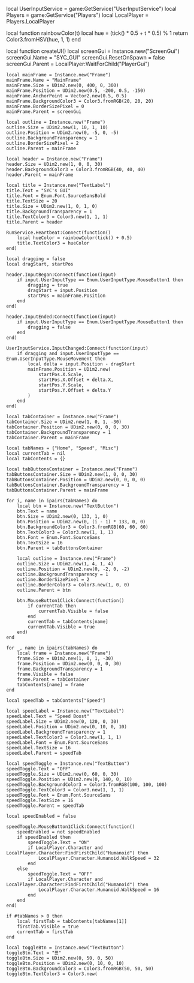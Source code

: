
local UserInputService = game:GetService("UserInputService")
local Players = game:GetService("Players")
local LocalPlayer = Players.LocalPlayer

local function rainbowColor(t)
    local hue = (tick() * 0.5 + t * 0.5) % 1
    return Color3.fromHSV(hue, 1, 1)
end

local function createUI()
    local screenGui = Instance.new("ScreenGui")
    screenGui.Name = "SYC_GUI"
    screenGui.ResetOnSpawn = false
    screenGui.Parent = LocalPlayer:WaitForChild("PlayerGui")
    
    local mainFrame = Instance.new("Frame")
    mainFrame.Name = "MainFrame"
    mainFrame.Size = UDim2.new(0, 400, 0, 300)
    mainFrame.Position = UDim2.new(0.5, -200, 0.5, -150)
    mainFrame.AnchorPoint = Vector2.new(0.5, 0.5)
    mainFrame.BackgroundColor3 = Color3.fromRGB(20, 20, 20)
    mainFrame.BorderSizePixel = 0
    mainFrame.Parent = screenGui
    
    local outline = Instance.new("Frame")
    outline.Size = UDim2.new(1, 10, 1, 10)
    outline.Position = UDim2.new(0, -5, 0, -5)
    outline.BackgroundTransparency = 1
    outline.BorderSizePixel = 2
    outline.Parent = mainFrame
    
    local header = Instance.new("Frame")
    header.Size = UDim2.new(1, 0, 0, 30)
    header.BackgroundColor3 = Color3.fromRGB(40, 40, 40)
    header.Parent = mainFrame
    
    local title = Instance.new("TextLabel")
    title.Text = "SYC's GUI"
    title.Font = Enum.Font.SourceSansBold
    title.TextSize = 20
    title.Size = UDim2.new(1, 0, 1, 0)
    title.BackgroundTransparency = 1
    title.TextColor3 = Color3.new(1, 1, 1)
    title.Parent = header
    
    RunService.Heartbeat:Connect(function()
        local hueColor = rainbowColor(tick() + 0.5)
        title.TextColor3 = hueColor
    end)
    
    local dragging = false
    local dragStart, startPos
    
    header.InputBegan:Connect(function(input)
        if input.UserInputType == Enum.UserInputType.MouseButton1 then
            dragging = true
            dragStart = input.Position
            startPos = mainFrame.Position
        end
    end)
    
    header.InputEnded:Connect(function(input)
        if input.UserInputType == Enum.UserInputType.MouseButton1 then
            dragging = false
        end
    end)
    
    UserInputService.InputChanged:Connect(function(input)
        if dragging and input.UserInputType == Enum.UserInputType.MouseMovement then
            local delta = input.Position - dragStart
            mainFrame.Position = UDim2.new(
                startPos.X.Scale,
                startPos.X.Offset + delta.X,
                startPos.Y.Scale,
                startPos.Y.Offset + delta.Y
            )
        end
    end)
    
    local tabContainer = Instance.new("Frame")
    tabContainer.Size = UDim2.new(1, 0, 1, -30)
    tabContainer.Position = UDim2.new(0, 0, 0, 30)
    tabContainer.BackgroundTransparency = 1
    tabContainer.Parent = mainFrame
    
    local tabNames = {"Home", "Speed", "Misc"}
    local currentTab = nil
    local tabContents = {}
    
    local tabButtonsContainer = Instance.new("Frame")
    tabButtonsContainer.Size = UDim2.new(1, 0, 0, 30)
    tabButtonsContainer.Position = UDim2.new(0, 0, 0, 0)
    tabButtonsContainer.BackgroundTransparency = 1
    tabButtonsContainer.Parent = mainFrame
    
    for i, name in ipairs(tabNames) do
        local btn = Instance.new("TextButton")
        btn.Text = name
        btn.Size = UDim2.new(0, 133, 1, 0)
        btn.Position = UDim2.new(0, (i - 1) * 133, 0, 0)
        btn.BackgroundColor3 = Color3.fromRGB(60, 60, 60)
        btn.TextColor3 = Color3.new(1, 1, 1)
        btn.Font = Enum.Font.SourceSans
        btn.TextSize = 16
        btn.Parent = tabButtonsContainer
        
        local outline = Instance.new("Frame")
        outline.Size = UDim2.new(1, 4, 1, 4)
        outline.Position = UDim2.new(0, -2, 0, -2)
        outline.BackgroundTransparency = 1
        outline.BorderSizePixel = 2
        outline.BorderColor3 = Color3.new(1, 0, 0)
        outline.Parent = btn

        btn.MouseButton1Click:Connect(function()
            if currentTab then
                currentTab.Visible = false
            end
            currentTab = tabContents[name]
            currentTab.Visible = true
        end)
    end
    
    for _, name in ipairs(tabNames) do
        local frame = Instance.new("Frame")
        frame.Size = UDim2.new(1, 0, 1, -30)
        frame.Position = UDim2.new(0, 0, 0, 30)
        frame.BackgroundTransparency = 1
        frame.Visible = false
        frame.Parent = tabContainer
        tabContents[name] = frame
    end
    
    local speedTab = tabContents["Speed"]
    
    local speedLabel = Instance.new("TextLabel")
    speedLabel.Text = "Speed Boost"
    speedLabel.Size = UDim2.new(0, 120, 0, 30)
    speedLabel.Position = UDim2.new(0, 10, 0, 10)
    speedLabel.BackgroundTransparency = 1
    speedLabel.TextColor3 = Color3.new(1, 1, 1)
    speedLabel.Font = Enum.Font.SourceSans
    speedLabel.TextSize = 16
    speedLabel.Parent = speedTab
    
    local speedToggle = Instance.new("TextButton")
    speedToggle.Text = "OFF"
    speedToggle.Size = UDim2.new(0, 60, 0, 30)
    speedToggle.Position = UDim2.new(0, 140, 0, 10)
    speedToggle.BackgroundColor3 = Color3.fromRGB(100, 100, 100)
    speedToggle.TextColor3 = Color3.new(1, 1, 1)
    speedToggle.Font = Enum.Font.SourceSans
    speedToggle.TextSize = 16
    speedToggle.Parent = speedTab
    
    local speedEnabled = false
    
    speedToggle.MouseButton1Click:Connect(function()
        speedEnabled = not speedEnabled
        if speedEnabled then
            speedToggle.Text = "ON"
            if LocalPlayer.Character and LocalPlayer.Character:FindFirstChild("Humanoid") then
                LocalPlayer.Character.Humanoid.WalkSpeed = 32
            end
        else
            speedToggle.Text = "OFF"
            if LocalPlayer.Character and LocalPlayer.Character:FindFirstChild("Humanoid") then
                LocalPlayer.Character.Humanoid.WalkSpeed = 16
            end
        end
    end)
    
    if #tabNames > 0 then
        local firstTab = tabContents[tabNames[1]]
        firstTab.Visible = true
        currentTab = firstTab
    end
    
    local toggleBtn = Instance.new("TextButton")
    toggleBtn.Text = "☰"
    toggleBtn.Size = UDim2.new(0, 50, 0, 50)
    toggleBtn.Position = UDim2.new(0, 10, 0, 10)
    toggleBtn.BackgroundColor3 = Color3.fromRGB(50, 50, 50)
    toggleBtn.TextColor3 = Color3.new(
